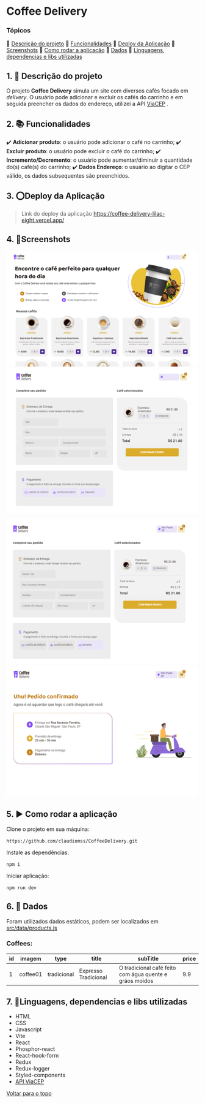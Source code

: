 
<a id="Coffee-Delivery"></a>
# Coffee Delivery

### Tópicos 

:small_blue_diamond: [Descrição do projeto](#1-Descrição-do-projeto)
:small_blue_diamond: [Funcionalidades](#2-Funcionalidades)
:small_blue_diamond: [Deploy da Aplicação](#3-Deploy-da-Aplicação)
:small_blue_diamond: [Screenshots](#4-Screenshots)
:small_blue_diamond: [Como rodar a aplicação](#5-Como-rodar-a-aplicação)
:small_blue_diamond: [Dados](#6-Dados)
:small_blue_diamond: [Linguagens, dependencias e libs utilizadas](#7-Linguagens,-dependencias-e-libs-utilizadas)

<a id="1-Descrição-do-projeto"></a>
## 1. :memo: Descrição do projeto 

O projeto **Coffee Delivery** simula um site com diversos cafés focado em *delivery*. O usuário pode adicionar e excluir os cafés do carrinho e em seguida preencher os dados do endereço, utilizei a API [ViaCEP](https://viacep.com.br/) .

<a id="2-Funcionalidades"></a>
## 2. :books: Funcionalidades

:heavy_check_mark: **Adicionar produto**: o usuário pode adicionar o café no carrinho;
:heavy_check_mark: **Excluir produto**: o usuário pode excluir o café do carrinho;
:heavy_check_mark: **Incremento/Decremento**: o usuário pode aumentar/diminuir a quantidade do(s) café(s) do carrinho;
:heavy_check_mark: **Dados Endereço**: o usuário ao digitar o CEP válido, os dados subsequentes são preenchidos.

<a id="3-Deploy-da-Aplicação"></a>
## 3. :o:Deploy da Aplicação

> Link do deploy da aplicação https://coffee-delivery-lilac-eight.vercel.app/

<a id="4-Screenshots"></a>
## 4. :art:Screenshots

![Home](https://github.com/claudiomss/CoffeeDelivery/blob/main/screenshots/tela%201.png?raw=true)
![Home](https://github.com/claudiomss/CoffeeDelivery/blob/main/screenshots/tela%202.png?raw=true)

![Home](https://github.com/claudiomss/CoffeeDelivery/blob/main/screenshots/tela%203.png?raw=true)
![Home](https://github.com/claudiomss/CoffeeDelivery/blob/main/screenshots/tela%204.png?raw=true)

<a id="5-Como-rodar-a-aplicação"></a>
## 5. :arrow_forward: Como rodar a aplicação 

Clone o projeto em sua máquina: 

```
https://github.com/claudiomss/CoffeeDelivery.git
```
Instale as dependências:

```
npm i
```
Iniciar aplicação:

```
npm run dev
```
<a id="6-Dados"></a>
## 6. :floppy_disk: Dados
Foram utilizados dados estáticos, podem ser localizados em [src/data/products.js](https://github.com/claudiomss/CoffeeDelivery/blob/main/src/data/products.js)

### Coffees: 

|id|imagem|type|title|subTitle|price|
| -------- |-------- |-------- |-------- |-------- |-------- |
|1|coffee01|tradicional|Expresso Tradicional|O tradicional café feito com água quente e grãos moídos| 9.9

<a id="7-Linguagens,-dependencias-e-libs-utilizadas"></a>
## 7. :wrench:Linguagens, dependencias e libs utilizadas
- HTML
- CSS
- Javascript
- Vite
- React
-  Phosphor-react
- React-hook-form
- Redux
- Redux-logger
- Styled-components
- [API ViaCEP](https://viacep.com.br/)


[ Voltar para o topo ](#Coffee-Delivery)
